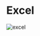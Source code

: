 # Excel
![excel](https://user-images.githubusercontent.com/88786655/189262243-9e3ea6e2-a9b2-447c-b36c-e9bb8bea2581.png)
